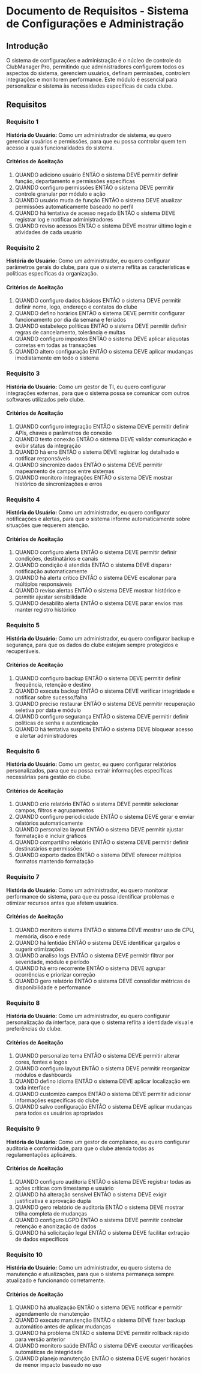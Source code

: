 # Documento de Requisitos - Sistema de Configurações e Administração

## Introdução

O sistema de configurações e administração é o núcleo de controle do ClubManager Pro, permitindo que administradores configurem todos os aspectos do sistema, gerenciem usuários, definam permissões, controlem integrações e monitorem performance. Este módulo é essencial para personalizar o sistema às necessidades específicas de cada clube.

## Requisitos

### Requisito 1

**História do Usuário:** Como um administrador de sistema, eu quero gerenciar usuários e permissões, para que eu possa controlar quem tem acesso a quais funcionalidades do sistema.

#### Critérios de Aceitação

1. QUANDO adiciono usuário ENTÃO o sistema DEVE permitir definir função, departamento e permissões específicas
2. QUANDO configuro permissões ENTÃO o sistema DEVE permitir controle granular por módulo e ação
3. QUANDO usuário muda de função ENTÃO o sistema DEVE atualizar permissões automaticamente baseado no perfil
4. QUANDO há tentativa de acesso negado ENTÃO o sistema DEVE registrar log e notificar administradores
5. QUANDO reviso acessos ENTÃO o sistema DEVE mostrar último login e atividades de cada usuário

### Requisito 2

**História do Usuário:** Como um administrador, eu quero configurar parâmetros gerais do clube, para que o sistema reflita as características e políticas específicas da organização.

#### Critérios de Aceitação

1. QUANDO configuro dados básicos ENTÃO o sistema DEVE permitir definir nome, logo, endereço e contatos do clube
2. QUANDO defino horários ENTÃO o sistema DEVE permitir configurar funcionamento por dia da semana e feriados
3. QUANDO estabeleço políticas ENTÃO o sistema DEVE permitir definir regras de cancelamento, tolerância e multas
4. QUANDO configuro impostos ENTÃO o sistema DEVE aplicar alíquotas corretas em todas as transações
5. QUANDO altero configuração ENTÃO o sistema DEVE aplicar mudanças imediatamente em todo o sistema

### Requisito 3

**História do Usuário:** Como um gestor de TI, eu quero configurar integrações externas, para que o sistema possa se comunicar com outros softwares utilizados pelo clube.

#### Critérios de Aceitação

1. QUANDO configuro integração ENTÃO o sistema DEVE permitir definir APIs, chaves e parâmetros de conexão
2. QUANDO testo conexão ENTÃO o sistema DEVE validar comunicação e exibir status da integração
3. QUANDO há erro ENTÃO o sistema DEVE registrar log detalhado e notificar responsáveis
4. QUANDO sincronizo dados ENTÃO o sistema DEVE permitir mapeamento de campos entre sistemas
5. QUANDO monitoro integrações ENTÃO o sistema DEVE mostrar histórico de sincronizações e erros

### Requisito 4

**História do Usuário:** Como um administrador, eu quero configurar notificações e alertas, para que o sistema informe automaticamente sobre situações que requerem atenção.

#### Critérios de Aceitação

1. QUANDO configuro alerta ENTÃO o sistema DEVE permitir definir condições, destinatários e canais
2. QUANDO condição é atendida ENTÃO o sistema DEVE disparar notificação automaticamente
3. QUANDO há alerta crítico ENTÃO o sistema DEVE escalonar para múltiplos responsáveis
4. QUANDO reviso alertas ENTÃO o sistema DEVE mostrar histórico e permitir ajustar sensibilidade
5. QUANDO desabilito alerta ENTÃO o sistema DEVE parar envios mas manter registro histórico

### Requisito 5

**História do Usuário:** Como um administrador, eu quero configurar backup e segurança, para que os dados do clube estejam sempre protegidos e recuperáveis.

#### Critérios de Aceitação

1. QUANDO configuro backup ENTÃO o sistema DEVE permitir definir frequência, retenção e destino
2. QUANDO executa backup ENTÃO o sistema DEVE verificar integridade e notificar sobre sucesso/falha
3. QUANDO preciso restaurar ENTÃO o sistema DEVE permitir recuperação seletiva por data e módulo
4. QUANDO configuro segurança ENTÃO o sistema DEVE permitir definir políticas de senha e autenticação
5. QUANDO há tentativa suspeita ENTÃO o sistema DEVE bloquear acesso e alertar administradores

### Requisito 6

**História do Usuário:** Como um gestor, eu quero configurar relatórios personalizados, para que eu possa extrair informações específicas necessárias para gestão do clube.

#### Critérios de Aceitação

1. QUANDO crio relatório ENTÃO o sistema DEVE permitir selecionar campos, filtros e agrupamentos
2. QUANDO configuro periodicidade ENTÃO o sistema DEVE gerar e enviar relatórios automaticamente
3. QUANDO personalizo layout ENTÃO o sistema DEVE permitir ajustar formatação e incluir gráficos
4. QUANDO compartilho relatório ENTÃO o sistema DEVE permitir definir destinatários e permissões
5. QUANDO exporto dados ENTÃO o sistema DEVE oferecer múltiplos formatos mantendo formatação

### Requisito 7

**História do Usuário:** Como um administrador, eu quero monitorar performance do sistema, para que eu possa identificar problemas e otimizar recursos antes que afetem usuários.

#### Critérios de Aceitação

1. QUANDO monitoro sistema ENTÃO o sistema DEVE mostrar uso de CPU, memória, disco e rede
2. QUANDO há lentidão ENTÃO o sistema DEVE identificar gargalos e sugerir otimizações
3. QUANDO analiso logs ENTÃO o sistema DEVE permitir filtrar por severidade, módulo e período
4. QUANDO há erro recorrente ENTÃO o sistema DEVE agrupar ocorrências e priorizar correção
5. QUANDO gero relatório ENTÃO o sistema DEVE consolidar métricas de disponibilidade e performance

### Requisito 8

**História do Usuário:** Como um administrador, eu quero configurar personalização da interface, para que o sistema reflita a identidade visual e preferências do clube.

#### Critérios de Aceitação

1. QUANDO personalizo tema ENTÃO o sistema DEVE permitir alterar cores, fontes e logos
2. QUANDO configuro layout ENTÃO o sistema DEVE permitir reorganizar módulos e dashboards
3. QUANDO defino idioma ENTÃO o sistema DEVE aplicar localização em toda interface
4. QUANDO customizo campos ENTÃO o sistema DEVE permitir adicionar informações específicas do clube
5. QUANDO salvo configuração ENTÃO o sistema DEVE aplicar mudanças para todos os usuários apropriados

### Requisito 9

**História do Usuário:** Como um gestor de compliance, eu quero configurar auditoria e conformidade, para que o clube atenda todas as regulamentações aplicáveis.

#### Critérios de Aceitação

1. QUANDO configuro auditoria ENTÃO o sistema DEVE registrar todas as ações críticas com timestamp e usuário
2. QUANDO há alteração sensível ENTÃO o sistema DEVE exigir justificativa e aprovação dupla
3. QUANDO gero relatório de auditoria ENTÃO o sistema DEVE mostrar trilha completa de mudanças
4. QUANDO configuro LGPD ENTÃO o sistema DEVE permitir controlar retenção e anonização de dados
5. QUANDO há solicitação legal ENTÃO o sistema DEVE facilitar extração de dados específicos

### Requisito 10

**História do Usuário:** Como um administrador, eu quero sistema de manutenção e atualizações, para que o sistema permaneça sempre atualizado e funcionando corretamente.

#### Critérios de Aceitação

1. QUANDO há atualização ENTÃO o sistema DEVE notificar e permitir agendamento de manutenção
2. QUANDO executo manutenção ENTÃO o sistema DEVE fazer backup automático antes de aplicar mudanças
3. QUANDO há problema ENTÃO o sistema DEVE permitir rollback rápido para versão anterior
4. QUANDO monitoro saúde ENTÃO o sistema DEVE executar verificações automáticas de integridade
5. QUANDO planejo manutenção ENTÃO o sistema DEVE sugerir horários de menor impacto baseado no uso